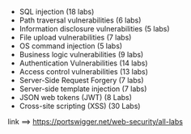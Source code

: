 - SQL injection (18 labs)
- Path traversal vulnerabilities (6 labs)
- Information disclosure vulnerabilities (5 labs)
- File upload vulnerabilities (7 labs)
- OS command injection (5 labs)
- Business logic vulnerabilities (9 labs)
- Authentication Vulnerabilities (14 labs)
- Access control vulnerabilities (13 labs)
- Server-Side Request Forgery (7 labs)
- Server-side template injection (7 labs)
- JSON web tokens (JWT) (8 Labs)
- Cross-site scripting (XSS) (30 Labs)


link ==> https://portswigger.net/web-security/all-labs
